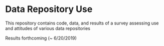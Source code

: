 # Data Repository Use
This repository contains code, data, and results of a survey assessing use and attitudes of various data repositories

Results forthcoming (~ 6/20/2019)
